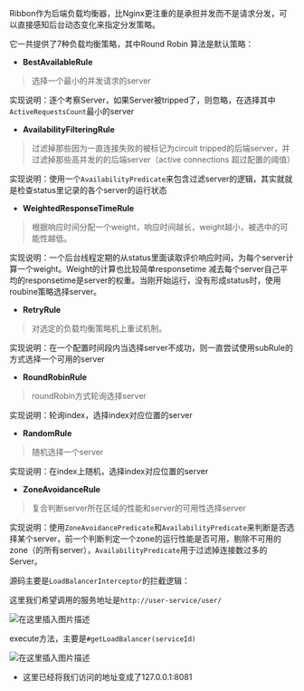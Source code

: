 Ribbon作为后端负载均衡器，比Nginx更注重的是承担并发而不是请求分发，可以直接感知后台动态变化来指定分发策略。



它一共提供了7种负载均衡策略，其中Round Robin 算法是默认策略：

- **BestAvailableRule**

> 选择一个最小的并发请求的server

实现说明：逐个考察Server，如果Server被tripped了，则忽略，在选择其中`ActiveRequestsCount`最小的server



- **AvailabilityFilteringRule**

> 过滤掉那些因为一直连接失败的被标记为circuit tripped的后端server，并过滤掉那些高并发的的后端server（active connections 超过配置的阈值）

实现说明：使用一个`AvailabilityPredicate`来包含过滤server的逻辑，其实就就是检查status里记录的各个server的运行状态



- **WeightedResponseTimeRule**

> 根据响应时间分配一个weight，响应时间越长，weight越小，被选中的可能性越低。

实现说明：一个后台线程定期的从status里面读取评价响应时间，为每个server计算一个weight。Weight的计算也比较简单responsetime 减去每个server自己平均的responsetime是server的权重。当刚开始运行，没有形成status时，使用roubine策略选择server。



- **RetryRule**

> 对选定的负载均衡策略机上重试机制。

实现说明：在一个配置时间段内当选择server不成功，则一直尝试使用subRule的方式选择一个可用的server



- **RoundRobinRule**

> roundRobin方式轮询选择server

实现说明：轮询index，选择index对应位置的server



- **RandomRule**

> 随机选择一个server

实现说明：在index上随机，选择index对应位置的server



- **ZoneAvoidanceRule**

> 复合判断server所在区域的性能和server的可用性选择server

实现说明：使用`ZoneAvoidancePredicate`和`AvailabilityPredicate`来判断是否选择某个server，前一个判断判定一个zone的运行性能是否可用，剔除不可用的zone（的所有server），`AvailabilityPredicate`用于过滤掉连接数过多的Server。



源码主要是`LoadBalancerInterceptor`的拦截逻辑：

这里我们希望调用的服务地址是`http://user-service/user/`

![在这里插入图片描述](https://img-blog.csdnimg.cn/20190407154202955.png?x-oss-process=image/watermark,type_ZmFuZ3poZW5naGVpdGk,shadow_10,text_aHR0cHM6Ly9ibG9nLmNzZG4ubmV0L3FxXzM3MzM0MTM1,size_16,color_FFFFFF,t_70)



execute方法，主要是`#getLoadBalancer(serviceId)`

![在这里插入图片描述](https://img-blog.csdnimg.cn/20190407154302110.png)

- 这里已经将我们访问的地址变成了127.0.0.1:8081
